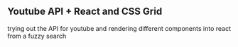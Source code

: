 ## Youtube API + React and CSS Grid

trying out the API for youtube and rendering different components into react from a fuzzy search
